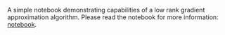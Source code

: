 A simple notebook demonstrating capabilities of a low rank gradient approximation algorithm.
Please read the notebook for more information: [notebook](low-rank-approximation-demo/low-rank-approximation.ipynb).

